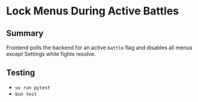 # Lock Menus During Active Battles

## Summary
Frontend polls the backend for an active `battle` flag and disables all menus except Settings while fights resolve.

## Testing
- `uv run pytest`
- `bun test`
